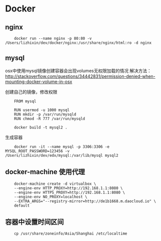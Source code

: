 # Docker

## nginx

```
	docker run --name nginx -p 80:80 -v /Users/lizhixin/dev/docker/nginx:/usr/share/nginx/html:ro -d nginx

```

## mysql
osx中使用mysql镜像创建容器会出现volumes无权限加载的情况
解决方法：http://stackoverflow.com/questions/34442831/permission-denied-when-mounting-docker-volume-in-osx

创建自己的镜像，修改权限 	

```
	FROM mysql

	RUN usermod -u 1000 mysql
	RUN mkdir -p /var/run/mysqld
	RUN chmod -R 777 /var/run/mysqld

```

```
	docker build -t mysql2 .

```
生成容器

```
	docker run -it --name mysql -p 3306:3306 -e MYSQL_ROOT_PASSWORD=123456 -v /Users/lizhixin/dev/edx/mysql:/var/lib/mysql mysql2

```

## docker-machine 使用代理

```
	docker-machine create -d virtualbox \
    --engine-env HTTP_PROXY=http://192.168.1.1:8080 \
    --engine-env HTTPS_PROXY=http://192.168.1.1:8080 \
    --engine-env NO_PROXY=localhost \
    --EXTRA_ARGS="--registry-mirror=http://de1b1668.m.daocloud.io" \
    default

```


## 容器中设置时间区间
```
	cp /usr/share/zoneinfo/Asia/Shanghai /etc/localtime

```